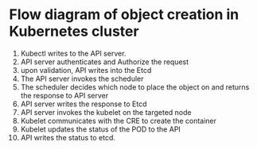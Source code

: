 # Flow diagram of object creation in Kubernetes cluster
1. Kubectl writes to the API server.
2. API server authenticates and Authorize the request
3. upon validation, API writes into the Etcd
4. The API server invokes the scheduler
5. The scheduler decides which node to place the object on and returns the response to API server
6. API server writes the response to Etcd
7. API server invokes the kubelet on the targeted node
8. Kubelet communicates with the CRE to create the container
9. Kubelet updates the status of the POD to the API
10. API writes the status to etcd.
